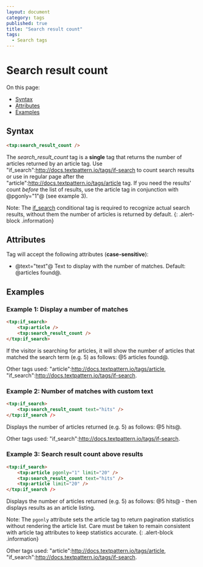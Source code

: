 ```yaml
---
layout: document
category: tags
published: true
title: "Search result count"
tags:
  - Search tags
---
```


# Search result count

On this page:

* [Syntax](#user-content-syntax)
* [Attributes](#user-content-attributes)
* [Examples](#user-content-examples)

## Syntax

```html
<txp:search_result_count />
```

The *search_result_count* tag is a __single__ tag that returns the number of articles returned by an article tag. Use "if_search":http://docs.textpattern.io/tags/if-search to count search results or use in regular page after the "article":http://docs.textpattern.io/tags/article tag. If you need the results' count _before_ the list of results, use the article tag in conjunction with @pgonly="1"@ (see example 3).

Note: The [if_search](http://docs.textpattern.io/tags/if-search) conditional tag is required to recognize actual search results, without them the number of articles is returned by default.
{: .alert-block .information}

## Attributes

Tag will accept the following attributes (**case-sensitive**):

* @text="text"@
Text to display with the number of matches.
Default: @articles found@.

## Examples

### Example 1: Display a number of matches

```html
<txp:if_search>
    <txp:article />
    <txp:search_result_count />
</txp:if_search>
```

If the visitor is searching for articles, it will show the number of articles that matched the search term (e.g. 5) as follows: @5 articles found@.

Other tags used: "article":http://docs.textpattern.io/tags/article, "if_search":http://docs.textpattern.io/tags/if-search.

### Example 2: Number of matches with custom text

```html
<txp:if_search>
    <txp:search_result_count text="hits" />
</txp:if_search />
```

Displays the number of articles returned (e.g. 5) as follows: @5 hits@.

Other tags used: "if_search":http://docs.textpattern.io/tags/if-search.

### Example 3: Search result count above results

```html
<txp:if_search>
    <txp:article pgonly="1" limit="20" />
    <txp:search_result_count text="hits" />
    <txp:article limit="20" />
</txp:if_search />
```

Displays the number of articles returned (e.g. 5) as follows: @5 hits@ - then displays results as an article listing.

Note: The `pgonly` attribute sets the article tag to return pagination statistics without rendering the article list. Care must be taken to remain consistent with article tag attributes to keep statistics accurate.
{: .alert-block .information}

Other tags used: "article":http://docs.textpattern.io/tags/article, "if_search":http://docs.textpattern.io/tags/if-search.
